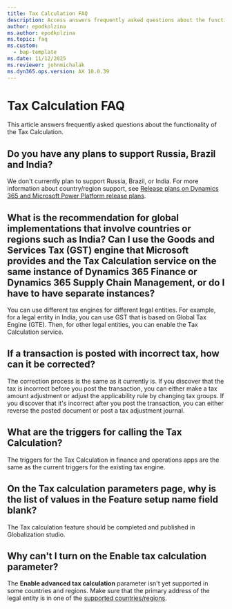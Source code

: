 ```yaml
---
title: Tax Calculation FAQ
description: Access answers frequently asked questions about the functionality of the Tax Calculation, including questions about availability.
author: epodkolzina
ms.author: epodkolzina
ms.topic: faq
ms.custom: 
  - bap-template
ms.date: 11/12/2025
ms.reviewer: johnmichalak
ms.dyn365.ops.version: AX 10.0.39
---
```


# Tax Calculation FAQ

This article answers frequently asked questions about the functionality of the Tax Calculation.

## Do you have any plans to support Russia, Brazil and India?

We don't currently plan to support Russia, Brazil, or India. For more information about country/region support, see [Release plans on Dynamics 365 and Microsoft Power Platform release plans](/dynamics365/release-plans/).

## What is the recommendation for global implementations that involve countries or regions such as India? Can I use the Goods and Services Tax (GST) engine that Microsoft provides and the Tax Calculation service on the same instance of Dynamics 365 Finance or Dynamics 365 Supply Chain Management, or do I have to have separate instances?

You can use different tax engines for different legal entities. For example, for a legal entity in India, you can use GST that is based on Global Tax Engine (GTE). Then, for other legal entities, you can enable the Tax Calculation service.

## If a transaction is posted with incorrect tax, how can it be corrected?

The correction process is the same as it currently is. If you discover that the tax is incorrect before you post the transaction, you can either make a tax amount adjustment or adjust the applicability rule by changing tax groups. If you discover that it's incorrect after you post the transaction, you can either reverse the posted document or post a tax adjustment journal.

## What are the triggers for calling the Tax Calculation?

The triggers for the Tax Calculation in finance and operations apps are the same as the current triggers for the existing tax engine.

## On the Tax calculation parameters page, why is the list of values in the Feature setup name field blank?

The Tax calculation feature should be completed and published in Globalization studio. 

## Why can't I turn on the Enable tax calculation parameter?

The **Enable advanced tax calculation** parameter isn't yet supported in some countries and regions. Make sure that the primary address of the legal entity is in one of the [supported countries/regions](global-tax-calcuation-service-overview.md#supported-countriesregions).
